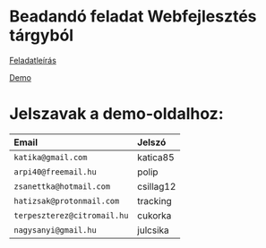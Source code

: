 # Beadandó feladat Webfejlesztés tárgyból

[Feladatleírás](./PHP_ZH_LEV.pdf)

[Demo](https://webfejlesztes.stephensipos.com)

# Jelszavak a demo-oldalhoz:

| Email                        | Jelszó     |
|:-----------------------------|:-----------|
| `katika@gmail.com`           | katica85   |
| `arpi40@freemail.hu`         | polip      |
| `zsanettka@hotmail.com`      | csillag12  |
| `hatizsak@protonmail.com`    | tracking   |
| `terpeszterez@citromail.hu`  | cukorka    |
| `nagysanyi@gmail.hu`         | julcsika   |

